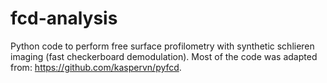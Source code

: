 # fcd-analysis
Python code to perform free surface profilometry with synthetic schlieren imaging (fast checkerboard demodulation). Most of the code was adapted from: https://github.com/kaspervn/pyfcd.

